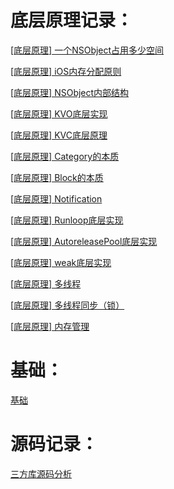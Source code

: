 
# 底层原理记录：

[[底层原理] 一个NSObject占用多少空间](https://github.com/barry-source/tips/tree/master/NSObjectSize)

[[底层原理] iOS内存分配原则](https://github.com/barry-source/tips/tree/master/MemorySize)

[[底层原理] NSObject内部结构](https://github.com/barry-source/tips/tree/master/NSObjectInterStruct)

[[底层原理] KVO底层实现](https://github.com/barry-source/tips/tree/master/KVO)

[[底层原理] KVC底层原理](https://github.com/barry-source/tips/tree/master/KVC)

[[底层原理] Category的本质](https://github.com/barry-source/tips/tree/master/Category)

[[底层原理] Block的本质](https://github.com/barry-source/tips/tree/master/Block)

[[底层原理] Notification](https://github.com/barry-source/tips/tree/master/notification)

[[底层原理] Runloop底层实现](https://github.com/barry-source/tips/tree/master/Runloop)

[[底层原理] AutoreleasePool底层实现](https://github.com/barry-source/tips/tree/master/AutoreleasePool)

[[底层原理] weak底层实现](https://github.com/barry-source/tips/tree/master/Weak)

[[底层原理] 多线程](https://github.com/barry-source/tips/tree/master/multiThread)

[[底层原理] 多线程同步（锁）](https://github.com/barry-source/tips/tree/master/multiThreadLock)

[[底层原理] 内存管理 ](https://github.com/barry-source/tips/tree/master/memory)

# 基础：

[基础 ](https://github.com/barry-source/tips/tree/master/Base)

# 源码记录：

[三方库源码分析](https://github.com/barry-source/tips/tree/master/Source)

